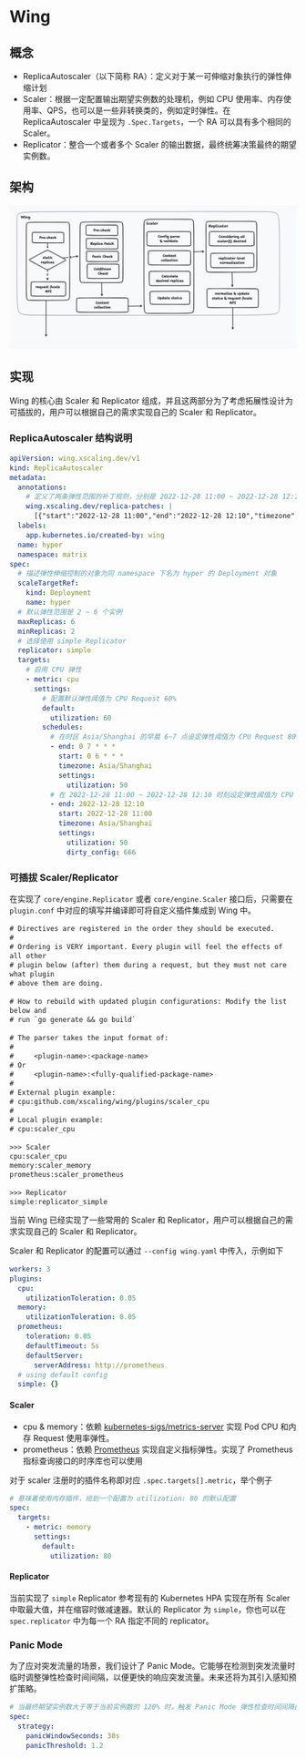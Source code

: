 # Wing

## 概念

- ReplicaAutoscaler（以下简称 RA）：定义对于某一可伸缩对象执行的弹性伸缩计划
- Scaler：根据一定配置输出期望实例数的处理机，例如 CPU 使用率、内存使用率、QPS，也可以是一些非转换类的，例如定时弹性。在 ReplicaAutoscaler 中呈现为 `.Spec.Targets`，一个 RA 可以具有多个相同的 Scaler。
- Replicator：整合一个或者多个 Scaler 的输出数据，最终统筹决策最终的期望实例数。

## 架构

![](/docs/assets/wing-architecture.png)

## 实现

Wing 的核心由 Scaler 和 Replicator 组成，并且这两部分为了考虑拓展性设计为可插拔的，用户可以根据自己的需求实现自己的 Scaler 和 Replicator。

### ReplicaAutoscaler 结构说明

```yaml
apiVersion: wing.xscaling.dev/v1
kind: ReplicaAutoscaler
metadata:
  annotations:
    # 定义了两条弹性范围的补丁规则，分别是 2022-12-28 11:00 ~ 2022-12-28 12:10 和 1 0 * * * ~ 1 1 * * *，在上述时刻调整弹性上下限为 10 ~ 20 和 33 ~ 44 个实例
    wing.xscaling.dev/replica-patches: |
      [{"start":"2022-12-28 11:00","end":"2022-12-28 12:10","timezone":"Asia/Shanghai","minReplicas":10,"maxReplicas":20},{"start":"1 0 * * *","end":"1 1 * * *","timezone":"Asia/Shanghai","minReplicas":33,"maxReplicas":44}]
  labels:
    app.kubernetes.io/created-by: wing
  name: hyper
  namespace: matrix
spec:
  # 描述弹性伸缩控制的对象为同 namespace 下名为 hyper 的 Deployment 对象
  scaleTargetRef:
    kind: Deployment
    name: hyper
  # 默认弹性范围是 2 ~ 6 个实例
  maxReplicas: 6
  minReplicas: 2
  # 选择使用 simple Replicator
  replicator: simple
  targets:
    # 启用 CPU 弹性
    - metric: cpu
      settings:
        # 配置默认弹性阈值为 CPU Request 60%
        default:
          utilization: 60
        schedules:
          # 在时区 Asia/Shanghai 的早晨 6~7 点设定弹性阈值为 CPU Request 80%
          - end: 0 7 * * *
            start: 0 6 * * *
            timezone: Asia/Shanghai
            settings:
              utilization: 50
          # 在 2022-12-28 11:00 ~ 2022-12-28 12:10 时刻设定弹性阈值为 CPU Request 50%。并且 dirty_config 并不会生效（不在 CPU Scaler 的配置范围中）
          - end: 2022-12-28 12:10
            start: 2022-12-28 11:00
            timezone: Asia/Shanghai
            settings:
              utilization: 50
              dirty_config: 666
```

### 可插拔 Scaler/Replicator

在实现了 `core/engine.Replicator` 或者 `core/engine.Scaler` 接口后，只需要在 `plugin.conf` 中对应的填写并编译即可将自定义插件集成到 Wing 中。

```
# Directives are registered in the order they should be executed.
#
# Ordering is VERY important. Every plugin will feel the effects of all other
# plugin below (after) them during a request, but they must not care what plugin
# above them are doing.

# How to rebuild with updated plugin configurations: Modify the list below and
# run `go generate && go build`

# The parser takes the input format of:
#
#     <plugin-name>:<package-name>
# Or
#     <plugin-name>:<fully-qualified-package-name>
#
# External plugin example:
# cpu:github.com/xscaling/wing/plugins/scaler_cpu
#
# Local plugin example:
# cpu:scaler_cpu

>>> Scaler
cpu:scaler_cpu
memory:scaler_memory
prometheus:scaler_prometheus

>>> Replicator
simple:replicator_simple
```

当前 Wing 已经实现了一些常用的 Scaler 和 Replicator，用户可以根据自己的需求实现自己的 Scaler 和 Replicator。

Scaler 和 Replicator 的配置可以通过 `--config wing.yaml` 中传入，示例如下

```yaml
workers: 3
plugins:
  cpu:
    utilizationToleration: 0.05
  memory:
    utilizationToleration: 0.05
  prometheus:
    toleration: 0.05
    defaultTimeout: 5s
    defaultServer:
      serverAddress: http://prometheus
  # using default config
  simple: {}
```

#### Scaler

- cpu & memory：依赖 [kubernetes-sigs/metrics-server](https://github.com/kubernetes-sigs/metrics-server) 实现 Pod CPU 和内存 Request 使用率弹性。
- prometheus：依赖 [Prometheus](https://prometheus.io/) 实现自定义指标弹性。实现了 Prometheus 指标查询接口的时序库也可以使用

对于 scaler 注册时的插件名称即对应 `.spec.targets[].metric`，举个例子

```yaml
# 意味着使用内存插件，给到一个配置为 utilization: 80 的默认配置
spec:
  targets:
    - metric: memory
      settings:
        default:
          utilization: 80
```

#### Replicator

当前实现了 `simple` Replicator 参考现有的 Kubernetes HPA 实现在所有 Scaler 中取最大值，并在缩容时做减速器。默认的 Replicator 为 `simple`，你也可以在 `spec.replicator` 中为每一个 RA 指定不同的 replicator。

### Panic Mode

为了应对突发流量的场景，我们设计了 Panic Mode。它能够在检测到突发流量时临时调整弹性检查时间间隔，以便更快的响应突发流量。未来还将为其引入感知预扩策略。

```yaml
# 当最终期望实例数大于等于当前实例数的 120% 时，触发 Panic Mode 弹性检查时间间隔由默认 60s 缩短为 15s 并保持 30s。
spec:
  strategy:
    panicWindowSeconds: 30s
    panicThreshold: 1.2
```
